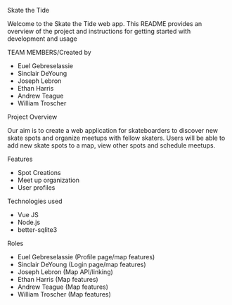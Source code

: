 Skate the Tide

Welcome to the Skate the Tide web app. This README provides an overview of the project and instructions for getting started with development and usage

TEAM MEMBERS/Created by
* Euel Gebreselassie 
* Sinclair DeYoung
* Joseph Lebron
* Ethan Harris
* Andrew Teague
* William Troscher

Project Overview

Our aim is to create a web application for skateboarders to discover new skate spots and organize meetups with fellow skaters. Users will be able to add new skate spots to a map, view other spots and schedule meetups. 

Features
* Spot Creations
* Meet up organization
* User profiles

Technologies used
* Vue JS
* Node.js
* better-sqlite3

Roles
* Euel Gebreselassie (Profile page/map features)
* Sinclair DeYoung (Login page/map features)
* Joseph Lebron (Map API/linking)
* Ethan Harris (Map features)
* Andrew Teague (Map features)
* William Troscher (Map features)
